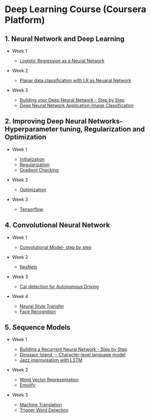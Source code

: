 # Deep Learning Course (Coursera Platform)

## 1. Neural Network and Deep Learning
- Week 1
	- [Logistic Regression as a Neural Network](https://github.com/rawakash66/github-akash/tree/master/Deep%20Learning%20Course/Neural%20Networks%20and%20Deep%20Learning/Logistic%20Regression%20as%20a%20Neural%20Network)

- Week 2
	- [Planar data classification with LR as Neuaral Network](https://github.com/rawakash66/github-akash/tree/master/Deep%20Learning%20Course/Neural%20Networks%20and%20Deep%20Learning/Planar%20data%20classification%20with%20one%20hidden%20layer)

- Week 3
	- [Building your Deep Neural Network - Step by Step](https://github.com/rawakash66/github-akash/tree/master/Deep%20Learning%20Course/Neural%20Networks%20and%20Deep%20Learning/Building%20your%20Deep%20Neural%20Network%20-%20Step%20by%20Step)
	- [Deep Neural Network Application-Image Classification](https://github.com/rawakash66/github-akash/tree/master/Deep%20Learning%20Course/Neural%20Networks%20and%20Deep%20Learning/Deep%20Neural%20Network%20Application-Image%20Classification)

## 2. Improving Deep Neural Networks-Hyperparameter tuning, Regularization and Optimization
- Week 1
	- [Initialization](https://github.com/rawakash66/github-akash/tree/master/Deep%20Learning%20Course/Improving%20Deep%20Neural%20Networks-Hyperparameter%20tuning%2C%20Regularization%20and%20Optimization/Initialization)
	- [Regularization](https://github.com/rawakash66/github-akash/tree/master/Deep%20Learning%20Course/Improving%20Deep%20Neural%20Networks-Hyperparameter%20tuning%2C%20Regularization%20and%20Optimization/Regularization)
	- [Gradient Checking](https://github.com/rawakash66/github-akash/tree/master/Deep%20Learning%20Course/Improving%20Deep%20Neural%20Networks-Hyperparameter%20tuning%2C%20Regularization%20and%20Optimization/Gradient%20Checking)

- Week 2
	- [Optimization](https://github.com/rawakash66/github-akash/tree/master/Deep%20Learning%20Course/Improving%20Deep%20Neural%20Networks-Hyperparameter%20tuning%2C%20Regularization%20and%20Optimization/Optimization)

- Week 3
	- [Tensorflow](https://github.com/rawakash66/github-akash/tree/master/Deep%20Learning%20Course/Improving%20Deep%20Neural%20Networks-Hyperparameter%20tuning%2C%20Regularization%20and%20Optimization/Tensorflow)

## 4. Convolutional Neural Network
- Week 1
	- [Convolutional Model- step by step](https://github.com/rawakash66/github-akash/tree/master/Deep%20Learning%20Course/Convolutional%20Neural%20Networks/Convolutional%20Model-%20step%20by%20step)

- Week 2
	- [ResNets](https://github.com/rawakash66/github-akash/tree/master/Deep%20Learning%20Course/Convolutional%20Neural%20Networks/ResNets)

- Week 3
	- [Car detection for Autonomous Driving](https://github.com/rawakash66/github-akash/tree/master/Deep%20Learning%20Course/Convolutional%20Neural%20Networks/Car%20detection%20for%20Autonomous%20Driving)

- Week 4
	- [Neural Style Transfer](https://github.com/rawakash66/github-akash/tree/master/Deep%20Learning%20Course/Convolutional%20Neural%20Networks/Neural%20Style%20Transfer)
	- [Face Recognition](https://github.com/rawakash66/github-akash/tree/master/Deep%20Learning%20Course/Convolutional%20Neural%20Networks/Face%20Recognition)


## 5. Sequence Models
- Week 1
	- [Building a Recurrent Neural Network - Step by Step](https://github.com/rawakash66/github-akash/tree/master/Deep%20Learning%20Course/Sequence%20Models/Building%20a%20Recurrent%20Neural%20Network%20-%20Step%20by%20Step)
	- [Dinosaur Island -- Character-level language model](https://github.com/rawakash66/github-akash/tree/master/Deep%20Learning%20Course/Sequence%20Models/Dinosaur%20Island%20--%20Character-level%20language%20model)
	- [Jazz improvisation with LSTM](https://github.com/rawakash66/github-akash/tree/master/Deep%20Learning%20Course/Sequence%20Models/Jazz%20improvisation%20with%20LSTM)

- Week 2
	- [Word Vector Representation](https://github.com/rawakash66/github-akash/tree/master/Deep%20Learning%20Course/Sequence%20Models/Word%20Vector%20Representation)
	- [Emojify](https://github.com/rawakash66/github-akash/tree/master/Deep%20Learning%20Course/Sequence%20Models/Emojify)

- Week 3
	- [Machine Translation](https://github.com/rawakash66/github-akash/tree/master/Deep%20Learning%20Course/Sequence%20Models/Machine%20Translation)
	- [Trigger Word Detection](https://github.com/rawakash66/github-akash/tree/master/Deep%20Learning%20Course/Sequence%20Models/Trigger%20word%20detection)
